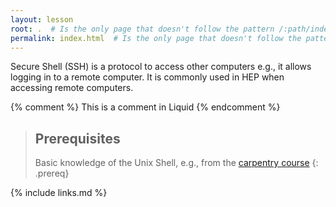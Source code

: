 ```yaml
---
layout: lesson
root: .  # Is the only page that doesn't follow the pattern /:path/index.html
permalink: index.html  # Is the only page that doesn't follow the pattern /:path/index.html
---
```

Secure Shell (SSH) is a protocol to access other computers e.g., it allows logging in to a remote computer. It is commonly used in HEP when accessing remote computers.

<!-- this is an html comment -->

{% comment %} This is a comment in Liquid {% endcomment %}

> ## Prerequisites
>
> Basic knowledge of the Unix Shell, e.g., from the [carpentry course](https://swcarpentry.github.io/shell-novice/)
{: .prereq}

{% include links.md %}
